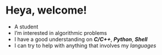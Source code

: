 # Heya, welcome!
* A student
* I’m interested in algorithmic problems
* I have a good understanding on _**C/C++**_, _**Python**_, _**Shell**_
* I can try to help with anything that involves my _languages_

<!---
rebelscar/rebelscar is a ✨ special ✨ repository because its `README.md` (this file) appears on your GitHub profile.
You can click the Preview link to take a look at your changes.
--->
